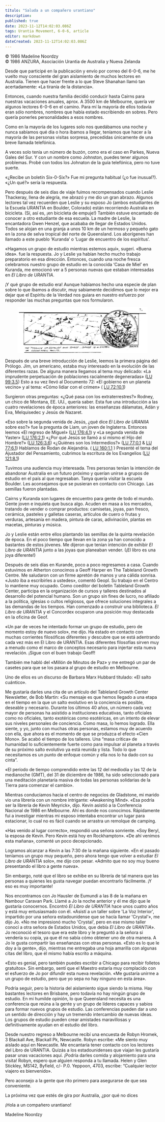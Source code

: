 ```yaml
---
título: "Saluda a un compañero urantiano"
description: 
published: true
date: 2023-11-12T14:02:03.086Z
tags: Urantia Movement, 6-0-6, article
editor: markdown
dateCreated: 2023-11-12T14:02:03.086Z
---
```


<p class="v-card v-sheet theme--light grey lighten-3 px-2 py-1">© 1986 Madeline Noordzy<br>© 1986 ANZURA, Asociación Urantia de Australia y Nueva Zelanda</p>


Desde que participé en la publicación y envío por correo del 6-0-6, me he vuelto muy consciente del gran aislamiento de muchos lectores en Australia. Tienen que hacer frente a lo que Steve Shanahan llamó tan acertadamente: «La tiranía de la distancia».

Entonces, cuando nuestra familia decidió conducir hasta Cairns para nuestras vacaciones anuales, aprox. A 3500 km de Melbourne, quería ver algunos lectores 6-0-6 en el camino. Para mí la mayoría de ellos todavía eran sólo nombres, nombres que había estado escribiendo en sobres. Pero quería ponerles personalidades a esos nombres.

Como en la mayoría de los lugares solo nos quedábamos una noche y nunca sabíamos qué día o hora íbamos a llegar, teníamos que hacer a la mayoría de las personas visitas sorpresa, precedidas únicamente de una breve llamada telefónica.

A veces solo tenía un número de buzón, como era el caso en Parkes, Nueva Gales del Sur. Y con un nombre como Johnston, puedes tener algunos problemas. Probé con todos los Johnaton de la guía telefónica, pero no tuve suerte.

«¿Recibe un boletín Six-0-Six?» Fue mi pregunta habitual (¿o fue inusual?). «¿Un qué?» sería la respuesta.

Pero después de seis días de viaje fuimos recompensados cuando Leslie Thackeray, llena de alegría, me abrazó y me dio un gran abrazo. Algunos lectores tal vez recuerden que Leslie y su esposo Jo (ambos estudiantes de la Escuela URANTIA en Boulder, Colorado) están recorriendo Australia en bicicleta. (Sí, así es, ¡en bicicleta de empuje!) También estuve encantado de conocer a otro estudiante de esa escuela. La madre de Leslie, la encantadora Gwen Henzel, que acababa de llegar de Estados Unidos. Todos se alojan en una granja a unos 10 km de un hermoso y pequeño gato en la zona de selva tropical del norte de Queensland. Los aborígenes han llamado a este pueblo ‘Kuranda’ o ‘Lugar de encuentro de los espíritus’.

«Hagamos un grupo de estudio mientras estemos aquí», sugerí. «Buena idea». fue la respuesta. Jo y Leslie ya habían hecho mucho trabajo preparatorio en esa dirección. Entonces, cuando una noche fresca celebramos nuestro grupo de estudio en la conocida ‘Casa de Miel’ en Kuranda, me emocionó ver a 5 personas nuevas que estaban interesadas en _El Libro de URANTIA_.

¡Y qué grupo de estudio era! Aunque habíamos hecho una especie de plan sobre lo que íbamos a discutir, muy sabiamente decidimos que lo mejor era dejar que el Espíritu de la Verdad nos guiara en nuestro esfuerzo por responder las muchas preguntas que nos formularon.

<figure id="Figure_2" class="image urantiapedia" alt="Tyranny of distance">
<img src="/image/article/606/distance.jpg">
</figure>

Después de una breve introducción de Leslie, leemos la primera página del Prólogo. Jim, un americano, estaba muy interesado en la evolución de las diferentes razas. De alguna manera llegamos al tema muy delicado: «La imprudente perpetuación de poblaciones racialmente degeneradas» ([LU 99:3.5](/es/The_Urantia_Book/99#p3_5)) Esto a su vez llevó al Documento 72: «El gobierno en un planeta vecino» y al tema: «Cómo lidiar con el crimen» ( [LU 72:10.1](/es/The_Urantia_Book/72#p10_1))

Surgieron otras preguntas: «¿Qué pasa con los extraterrestres?» Rodney, un chico de Montana, EE. UU., quería saber. Esta fue una introducción a las cuatro revelaciones de época anteriores: las enseñanzas dálamatas, Adán y Eva, Melquisedec y Jesús de Nazaret.

«Eso sobre la segunda venida de Jesús, ¿qué dice _El Libro de URANIIA_ sobre eso?» fue la pregunta de Liam, un joven de Inglaterra. Entonces leemos «El regreso de Miguel» ([LU 176:4.1](/es/The_Urantia_Book/176#p4_1)) y «La segunda venida de Yaster» ([LU 176:2.1](/es/The_Urantia_Book/176#p2_1)) «¿Por qué Jesús se llamó a sí mismo el Hijo del Hombre?» ([LU 126:3.6](/es/The_Urantia_Book/126#p3_6)) «¿Quiénes son los Intermedios?» ([LU 77:0.1](/es/The_Urantia_Book/77#p0_1) & [LU 77:6.1](/es/The_Urantia_Book/77#p6_1)) Hablamos de Rodan de Alejandría. ( [LU 160:1.1](/es/The_Urantia_Book/160#p1_1) ) Presenté el tema del Ajustador del Pensamiento, cubrimos la escritura de los Evangelios ([LU 121:8.1](/es/The_Urantia_Book/121#p8_1))

Tuvimos una audiencia muy interesada. Tres personas tenían la intención de abandonar Australia en un futuro próximo y querían unirse a grupos de estudio en el país al que regresaban. Tanya quería visitar la escuela Boulder. Les aconsejamos que se pusieran en contacto con Chicago. Las semillas fueron plantadas.

Cairns y Kuranda son lugares de encuentro para gente de todo el mundo. Gente joven e inquieta que busca algo. Acuden en masa a los mercados, tratando de vender o comprar productos: camisetas, joyas, pan fresco, cerámica, pasteles y galletas caseras, artículos de cuero o frutas y verduras, artesanía en madera, pintura de caras, adivinación, plantas en macetas, pinturas y música.

Jo y Leslie están entre ellos plantando las semillas de la quinta revelación de época. En el poco tiempo que llevan en la zona ya han conocido a bastantes de estos jóvenes. Me dijeron que tenían intención de exhibir _El Libro de URANTIA_ junto a las joyas que planeaban vender. (¡El libro es una joya diferente!)

Después de seis días en Kurande, poco a poco regresamos a casa. Cuando estuvimos en Atherton conocimos a Geoff Harper en The Tableland Growth Centre. Me saludaron con un firme apretón de manos y una cálida sonrisa. «Justo iba a escribirles a ustedes», comentó Geopl. Su trabajo en el Centro lo mantiene muy ocupado. Como coeditor del boletín Tableland Growth Center, participa en la organización de cursos y talleres destinados al desarrollo del potencial humano. Son un grupo sin fines de lucro, no afiliado a la política, iglesias o cultos religiosos, que ofrece soluciones integrales a las demandas de los tiempos. Han comenzado a construir una biblioteca. _El Libro de URANTIA_ y el Concordex ocuparon una posición muy destacada en la oficina de Geof.

«Un par de veces he intentado formar un grupo de estudio, pero de momento estoy de nuevo solo», me dijo. Ha estado en contacto con muchas corrientes filosóficas diferentes y descubre que se está adentrando cada vez más en El Libro de URANTIA. Esas diferentes filosofías sirven muy a menudo como el marco de conceptos necesario para injertar esta nueva revelación. ¡Sigue con el buen trabajo Geoff!

También me habló del «Millón de Minutos de Paz» y me entregó un par de casetes para que se los pasara al grupo de estudio en Melbourne.

Uno de ellos es un discurso de Barbara Marx Hubbard titulado: «El salto cuántico».

Me gustaría darles una cita de un artículo del Tableland Growth Center Newsletter, de Bob Martin: «Su mensaje es que hemos llegado a una etapa en el tiempo en la que un salto evolutivo en la conciencia es posible, deseable y necesario. Durante los últimos 40 años, un número cada vez mayor de personas ha asistido a instituciones educativas, tanto oficiales como no oficiales, tanto exotéricas como esotéricas, en un intento de elevar sus niveles personales de conciencia. Como masa, lo hemos logrado. Ella siente, y yo, junto con muchas otras personas, estamos muy de acuerdo con ella, que ahora es el momento de que se produzca el efecto «Cien Mono». Se acabó el tiempo de los talleres. Una “masa crítica» de humanidad lo suficientemente fuerte como para impulsar al planeta a través de su próximo salto evolutivo ya está reunida y lista. Todo lo que necesitamos es un punto de enfoque común y ella nos lo ha dado con su cinta”.

«El período de tiempo comprendido entre las 12 del mediodía y las 12 de la medianoche (GMT), del 31 de diciembre de 1986, ha sido seleccionado para una meditación planetaria masiva de todas las personas solidarias de la Tierra para comenzar el cambio».

Mientras conducíamos hacia el centro de negocios de Gladstone, mi marido vio una librería con un nombre intrigante: «Awakening Mind». «Esa podría ser la librería de Kevin Meyrick», dijo. Kevin asistió a la Conferencia Nacional de 1986 en Melbourne. Ahí es donde nos conocimos. Rápidamente fui a investigar mientras mi esposo intentaba encontrar un lugar para estacionar, lo cual no es fácil cuando se arrastra un remolque de camping.

«Has venido al lugar correcto», respondió una señora sonriente. «Soy Beryl, la esposa de Kevin. Pero Kevin está hoy en Rockhampton». «De ahí venimos esta mañana», comenté un poco decepcionado.

Logramos alcanzar a Kevin a las 7:30 de la mañana siguiente. «En el pasado teníamos un grupo muy pequeño, pero ahora tengo que volver a estudiar _El Libro de URANTIA_ solo», me dijo con pesar. «Admito que no soy muy bueno presentando el libro a gente nueva».

Sin embargo, noté que el libro se exhibe en su librería de tal manera que las personas a quienes les gusta navegar puedan encontrarlo fácilmente. ¡Y eso es muy importante!

Nos encontramos con Jo Hausler de Eumundi a las 8 de la mañana en Nambour Caravan Park. Llamé a Jo la noche anterior y él me dijo que le gustaría conocernos. Encontró _El Libro de URANTIA_ hace unos cuatro años y está muy entusiasmado con él. «Asistí a un taller sobre 'La Voz Interior', impartido por una señora estadounidense que se hacía llamar 'Crystal'», me dijo Jo. «No me impresionó mucho 'Crystal', pero en ese mismo taller conocí a otra señora de Estados Unidos, que debía _El Libro de URANTIA_». Jo reconoció el tesoro que era este libro y le preguntó a la señora si vendería su copia, ya que él no sabía cómo obtener uno de otra manera. A Jo le gusta compartir las enseñanzas con otras personas. «Esto es lo que le doy a la gente», dijo, mientras me entregaba una hoja amarilla con algunas citas del libro, que él mismo había escrito a máquina.

«Esto es genial, pero también puedes escribir a Chicago para recibir folletos gratuitos». Sin embargo, sentí que el Maestro estaría muy complacido con el esfuerzo de Jo por difundir esta nueva revelación. «Me gustaría unirme a un grupo de estudio, pero que yo sepa no hay ninguno en esta área».

Podría seguir, pero la historia del aislamiento sigue siendo la misma. Hay bastantes lectores en Brisbane, pero todavía no hay ningún grupo de estudio. En mi humilde opinión, lo que Queensland necesita es una conferencia que reúna a la gente y un grupo de líderes capaces y sabios para formar nuevos grupos de estudio. Las conferencias pueden dar a uno un sentido de dirección y hay un tremendo intercambio de nuevas ideas. Los grupos de estudio pueden crear amistades maravillosas y definitivamente ayudan en el estudio del libro.

Desde nuestro regreso a Melbourne recibí una encuesta de Robyn Hromek, 3 Blackall Ave, Blackall Pk, Newcastle. Robyn escribe: «Me siento muy aislado aquí en Newcastle. Me encantaría tener contacto con los lectores del Libro de URANTIA. Quizás a los estadounidenses que viajan les gustaría pasar unas vacaciones aquí. ¡Podría darles comida y alojamiento para una visita! Robyn, espero que alguien responda a tu llamada. Helen y Glen Stickley, MS142, Byfield, c/- P.0. Yeppoon, 4703, escribe: “Cualquier lector viajero es bienvenido».

Pero aconsejo a la gente que rito primero para asegurarse de que sea conveniente.

La próxima vez que estés de gira por Australia, ¿por qué no dices

¡Hola a un compañero urantiano!

Madeline Noordzy

